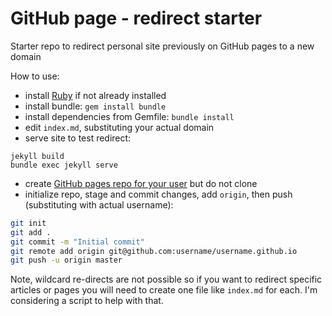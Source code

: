 # GitHub page - redirect starter

Starter repo to redirect personal site previously on GitHub pages to a new domain

How to use:

* install [Ruby](https://www.ruby-lang.org/en/downloads/) if not already installed 
* install bundle: ``gem install bundle``
* install dependencies from Gemfile: ``bundle install``
* edit ``index.md``, substituting your actual domain
* serve site to test redirect:

```console
jekyll build
bundle exec jekyll serve
```

* create [GitHub pages repo for your user](https://pages.github.com/) but do not clone
* initialize repo, stage and commit changes, add ``origin``, then push (substituting with actual username):

```bash
git init
git add .
git commit -m "Initial commit"
git remote add origin git@github.com:username/username.github.io
git push -u origin master
```

Note, wildcard re-directs are not possible so if you want to redirect specific articles or pages you will need to create one file like ``index.md`` for each. I'm considering a script to help with that.